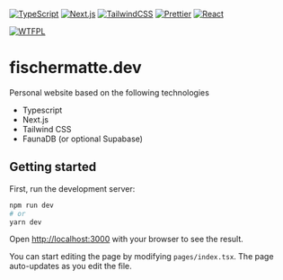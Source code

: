 [![TypeScript](https://img.shields.io/badge/typescript%20-%23007ACC.svg?&style=for-the-badge&logo=typescript&logoColor=white)](https://www.typescriptlang.org/)
[![Next.js](https://img.shields.io/badge/nextjs-135279.svg?&style=for-the-badge&logo=next.js&logoColor=white)](https://github.com/vercel/next.js/)
[![TailwindCSS](https://img.shields.io/badge/tailwindcss%20-%2338B2AC.svg?&style=for-the-badge&logo=tailwind-css&logoColor=38bdf8&color=000000)](https://github.com/tailwindlabs/tailwindcss)
[![Prettier](https://img.shields.io/badge/prettier-1a2b34.svg?&style=for-the-badge&logo=prettier&logoColor=white)](https://github.com/prettier/prettier)
[![React](https://img.shields.io/badge/react%20-%2320232a.svg?&style=for-the-badge&logo=react&logoColor=%2361DAFB)](https://github.com/facebook/react)

[![WTFPL](https://img.shields.io/badge/license-WTFPL-green.svg)](https://de.wikipedia.org/wiki/WTFPL)


# fischermatte.dev

Personal website based on the following technologies

- Typescript
- Next.js
- Tailwind CSS
- FaunaDB (or optional Supabase)

## Getting started

First, run the development server:

```bash
npm run dev
# or
yarn dev
```

Open [http://localhost:3000](http://localhost:3000) with your browser to see the result.

You can start editing the page by modifying `pages/index.tsx`. The page auto-updates as you edit the file.
